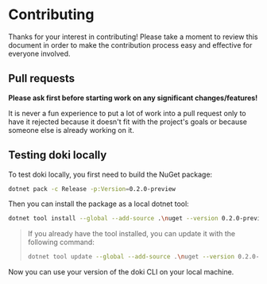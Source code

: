 # Contributing

Thanks for your interest in contributing! Please take a moment to review this document in order to make the contribution
process easy and effective for everyone involved.

## Pull requests

**Please ask first before starting work on any significant changes/features!**

It is never a fun experience to put a lot of work into a pull request only to have it rejected because it doesn't fit
with the project's goals or because someone else is already working on it.

## Testing doki locally

To test doki locally, you first need to build the NuGet package:

```bash
dotnet pack -c Release -p:Version=0.2.0-preview
```

Then you can install the package as a local dotnet tool:

```bash
dotnet tool install --global --add-source .\nuget --version 0.2.0-preview Doki.CommandLine
```

> If you already have the tool installed, you can update it with the following command:
> ```bash
> dotnet tool update --global --add-source .\nuget --version 0.2.0-preview Doki.CommandLine
> ```

Now you can use your version of the doki CLI on your local machine.

